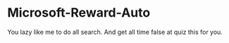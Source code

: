 # Microsoft-Reward-Auto
You lazy like me to do all search. And get all time false at quiz this for you.
